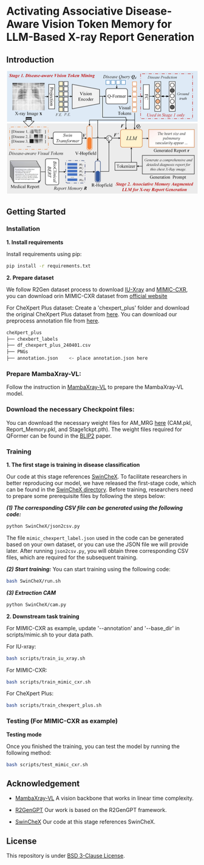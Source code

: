 # Activating Associative Disease-Aware Vision Token Memory for LLM-Based X-ray Report Generation

## Introduction
![overview](https://github.com/Event-AHU/Medical_Image_Analysis/blob/main/AM_MRG/figures/framework_FulingWang.jpg)

## Getting Started
### Installation

**1. Install requirements**

Install requirements using pip:

```bash
pip install -r requirements.txt
```


**2. Prepare dataset**

We follow R2Gen dataset process to download [IU-Xray](https://drive.google.com/file/d/1c0BXEuDy8Cmm2jfN0YYGkQxFZd2ZIoLg/view) and [MIMIC-CXR](https://drive.google.com/file/d/1DS6NYirOXQf8qYieSVMvqNwuOlgAbM_E/view?usp=sharing), you can download orin MIMIC-CXR dataset from [official website](https://physionet.org/content/mimic-cxr-jpg/2.0.0/)

For CheXpert Plus dataset: Create a 'chexpert_plus' folder and download the original CheXpert Plus dataset from [here](https://stanfordaimi.azurewebsites.net/datasets/5158c524-d3ab-4e02-96e9-6ee9efc110a1). You can download our preprocess annotation file from [here](https://drive.google.com/file/d/1vjh8GXaFQYJXJeLaxLnFtvZxuSZscQd_/view?usp=sharing).



```bash
cheXpert_plus 
├── chexbert_labels
├── df_chexpert_plus_240401.csv
├── PNGs
├── annotation.json    <- place annotation.json here
```



### Prepare MambaXray-VL:
Follow the instruction in [MambaXray-VL](https://github.com/Event-AHU/Medical_Image_Analysis/tree/main/CXPMRG_Bench_MambaXray_VL) to prepare the MambaXray-VL model. 

### Download the necessary Checkpoint files:
You can download the necessary weight files for AM_MRG [here](https://www.dropbox.com/scl/fo/gtgo8hs2qxwdldbxlownu/ADIthMRX6w34BBCUpVYByRU?rlkey=ahdpc4knewqyvdxjv65ghdmbj&st=x4ubtmy6&dl=0) (CAM.pkl, Report_Memory.pkl, and Stage1ckpt.pth).
The weight files required for QFormer can be found in the [BLIP2](https://dl.acm.org/doi/10.5555/3618408.3619222) paper.


### Training

**1. The first stage is training in disease classification**

Our code at this stage references [SwinCheX](https://github.com/rohban-lab/SwinCheX). To facilitate researchers in better reproducing our model, we have released the first-stage code, which can be found in the [SwinCheX directory](https://github.com/Event-AHU/Medical_Image_Analysis/tree/main/AM_MRG/SwinCheX). Before training, researchers need to prepare some prerequisite files by following the steps below: 

***(1) The corresponding CSV file can be generated using the following code:***
```bash
python SwinCheX/json2csv.py
```
The file `mimic_chexpert_label.json` used in the code can be generated based on your own dataset, or you can use the JSON file we will provide later. After running `json2csv.py`, you will obtain three corresponding CSV files, which are required for the subsequent training.

***(2) Start training:***
You can start training using the following code:
```bash
bash SwinCheX/run.sh
```

***(3) Extraction CAM***
```bash
python SwinCheX/cam.py
```

**2. Downstream task training**

For MIMIC-CXR as example, update '--annotation' and '--base_dir' in scripts/mimic.sh to your data path.

For IU-xray:
```bash
bash scripts/train_iu_xray.sh
```

For MIMIC-CXR:
```bash
bash scripts/train_mimic_cxr.sh
```

For CheXpert Plus:
```bash
bash scripts/train_chexpert_plus.sh
```

### Testing (For MIMIC-CXR as example)

**Testing mode**

Once you finished the training, you can test the model by running the following method:

```bash
bash scripts/test_mimic_cxr.sh
```



## Acknowledgement

+ [MambaXray-VL](https://github.com/Event-AHU/Medical_Image_Analysis/tree/main/CXPMRG_Bench_MambaXray_VL) A vision backbone that works in linear time complexity. 

+ [R2GenGPT](https://github.com/wang-zhanyu/R2GenGPT/tree/main) Our work is based on the R2GenGPT framework.
  
+ [SwinCheX](https://github.com/rohban-lab/SwinCheX) Our code at this stage references SwinCheX.



## License
This repository is under [BSD 3-Clause License](LICENSE.md).



